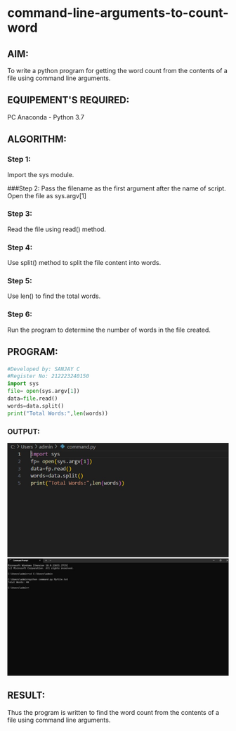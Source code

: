 # command-line-arguments-to-count-word
## AIM:
To write a python program for getting the word count from the contents of a file using command line arguments.
## EQUIPEMENT'S REQUIRED: 
PC
Anaconda - Python 3.7
## ALGORITHM: 
### Step 1:
Import the sys module.

###Step 2:
Pass the filename as the first argument after the name of script. Open the file as sys.argv[1]

### Step 3:
Read the file using read() method.

### Step 4:
Use split() method to split the file content into words.

### Step 5:
Use len() to find the total words.

### Step 6:
Run the program to determine the number of words in the file created.
## PROGRAM:
```py
#Developed by: SANJAY C
#Register No: 212223240150
import sys
file= open(sys.argv[1])
data=file.read()
words=data.split()
print("Total Words:",len(words))
```
### OUTPUT:
![](./1.jpg)
![](./2.jpg)


## RESULT:
Thus the program is written to find the word count from the contents of a file using command line arguments.
